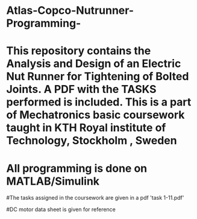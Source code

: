 # Atlas-Copco-Nutrunner-Programming-

# This repository contains the Analysis and Design of an Electric Nut Runner for Tightening of Bolted Joints. A PDF with the TASKS performed is included. This is a part of Mechatronics basic coursework taught in KTH Royal institute of Technology, Stockholm , Sweden

# All programming is done on MATLAB/Simulink

#The tasks assigned in the coursework are given in a pdf 'task 1-11.pdf' 

#DC motor data sheet is given for reference
